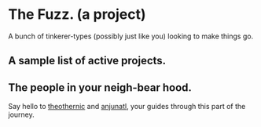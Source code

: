 # The Fuzz. (a project)
A bunch of tinkerer-types (possibly just like you) looking to make things go.

## A sample list of active projects. 

## The people in your neigh-bear hood.
Say hello to [theothernic](http://github.com/theothernic) and [anjunatl](http://github.com/anjunatl), your guides through this part of the journey.
